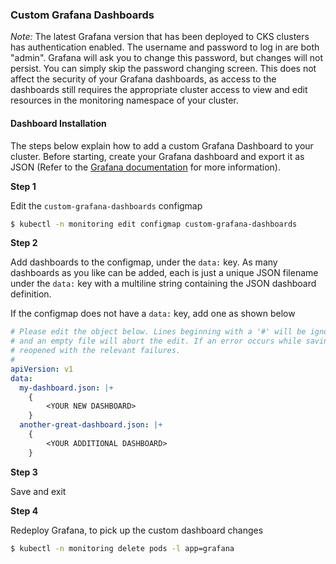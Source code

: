 ### Custom Grafana Dashboards
_Note:_ The latest Grafana version that has been deployed to CKS clusters has authentication enabled. The username and password to log in are both "admin". Grafana will ask you to change this password, but changes will not persist. You can simply skip the password changing screen. This does not affect the security of your Grafana dashboards, as access to the dashboards still requires the appropriate cluster access to view and edit resources in the monitoring namespace of your cluster.

#### Dashboard Installation
The steps below explain how to add a custom Grafana Dashboard to your cluster. Before starting, create your Grafana dashboard and export it as JSON (Refer to the [Grafana documentation](https://grafana.com/docs/reference/export_import/#discover-dashboards-on-grafana-com) for more information).

**Step 1**

Edit the `custom-grafana-dashboards` configmap

```sh
$ kubectl -n monitoring edit configmap custom-grafana-dashboards
```

**Step 2**

Add dashboards to the configmap, under the `data:` key. As many dashboards as you like can be added, each is just a unique JSON filename under the `data:` key with a multiline string containing the JSON dashboard definition.

If the configmap does not have a `data:` key, add one as shown below

```yml
# Please edit the object below. Lines beginning with a '#' will be ignored,
# and an empty file will abort the edit. If an error occurs while saving this file will be
# reopened with the relevant failures.
#
apiVersion: v1
data:
  my-dashboard.json: |+
    {
        <YOUR NEW DASHBOARD>
    }
  another-great-dashboard.json: |+
    {
        <YOUR ADDITIONAL DASHBOARD>
    }
```

**Step 3**

Save and exit

**Step 4**

Redeploy Grafana, to pick up the custom dashboard changes

```sh
$ kubectl -n monitoring delete pods -l app=grafana
```
